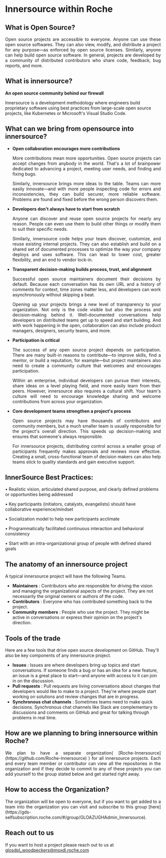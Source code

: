# **Innersource within Roche**

## **What is Open Source?**

<p align="justify">Open source projects are accessible to everyone. Anyone can use these open source softwares. They can also view, modify, and distribute a project for any purpose—as enforced by open source licenses. Similarly, anyone can help build open source software. In general, projects are developed by a community of distributed contributors who share code, feedback, bug reports, and more.</p>

## **What is innersource?**

**An open source community behind our firewall**

Innersource is a development methodology where engineers build proprietary software using best practices from large-scale open source projects, like Kubernetes or Microsoft's Visual Studio Code.

## **What can we bring from opensource into innersource?**

- **Open collaboration encourages more contributions**

    <p align="justify">More contributions mean more opportunities. Open source projects can accept changes from anybody in the world. That's a lot of brainpower dedicated to advancing a project, meeting user needs, and finding and fixing bugs.</p>

    <p align="justify">Similarly, innersource brings more ideas to the table. Teams can more easily innovate—and with more people inspecting code for errors and inconsistencies, they can build securer, more reliable software. Problems are found and fixed before the wrong person discovers them.</p>

- **Developers don't always have to start from scratch**

    <p align="justify">Anyone can discover and reuse open source projects for nearly any reason. People can even use them to build other things or modify them to suit their specific needs.</p>

    <p align="justify">Similarly, innersource code helps your team discover, customize, and reuse existing internal projects. They can also establish and build on a shared set of documented processes to optimize the way your company deploys and uses software. This can lead to lower cost, greater flexibility, and an end to vendor lock-in.</p>

- **Transparent decision-making builds process, trust, and alignment**

    <p align="justify">Successful open source maintainers document their decisions by default. Because each conversation has its own URL and a history of comments for context, time zones matter less, and developers can work asynchronously without skipping a beat.</p>

    <p align="justify">Opening up your projects brings a new level of transparency to your organization. Not only is the code visible but also the process and decision-making behind it. Well-documented conversations help developers on distributed teams get up to speed and start building. And with work happening in the open, collaboration can also include product managers, designers, security teams, and more.</p>

- **Participation is critical**

    <p align="justify">The success of any open source project depends on participation. There are many built-in reasons to contribute—to improve skills, find a mentor, or build a reputation, for example—but project maintainers also need to create a community culture that welcomes and encourages participation.</p>

    <p align="justify">Within an enterprise, individual developers can pursue their interests, share ideas on a level playing field, and more easily learn from their peers. However, innersource also requires a cultural shift. Your team's culture will need to encourage knowledge sharing and welcome contributions from across your organization.</p>

- **Core development teams strengthen a project's process**

    <p align="justify">Open source projects may have thousands of contributors and community members, but a much smaller team is usually responsible for the project's overall direction. This speeds up decision-making and ensures that someone's always responsible.</p>

    <p align="justify">For innersource projects, distributing control across a smaller group of participants frequently makes approvals and reviews more effective. Creating a small, cross-functional team of decision makers can also help teams stick to quality standards and gain executive support.</p>

## **InnerSource Best Practices:**

• Realistic vision, articulated shared purpose, and clearly defined problems or opportunities being addressed

• Key participants (initiators, catalysts, evangelists) should have collaborative experience/mindset

• Socialization model to help new participants acclimate

• Programmatically facilitated continuous interaction and behavioral consistency

• Start with an intra-organizational group of people with defined shared goals

## **The anatomy of an innersource project**

A typical innersource project will have the following Teams.

- **Maintainers** : Contributors who are responsible for driving the vision and managing the organizational aspects of the project. They are not necessarily the original owners or authors of the code.
- **Contributors** : Everyone who has contributed something back to the project.
- **Community members** : People who use the project. They might be active in conversations or express their opinion on the project's direction.

## **Tools of the trade**

Here are a few tools that drive open source development on GitHub. They'll also be key components of any innersource project.

- **Issues** : Issues are where developers bring up topics and start conversations. If someone finds a bug or has an idea for a new feature, an issue is a great place to start—and anyone with access to it can join in on the discussion.
- **Pull requests** : Pull requests are living conversations about changes that developers would like to make to a project. They're where people start working on solutions and review changes that are in progress.
- **Synchronous chat channels** : Sometimes teams need to make quick decisions. Synchronous chat channels like Slack are complementary to discussions and comments on GitHub and great for talking through problems in real time.

## **How are we planning to bring innersource within Roche?**

<p align="justify">We plan to have a separate organization( [Roche-Innersource](https://github.com/Roche-Innersource) ) for all innersource projects. Each and every team member or contributor can view all the repositories in the organization and if they decide to commit to any of these projects you can add yourself to the group stated below and get started right away.</p>

## **How to access the Organization?**

<p align="justify">The organization will be open to everyone, but if you want to get added to a team into the organization you can visit and subscribe to this group [here](https://gds-selfsubscription.roche.com/#/group/GLOAZUGHAdmin_Innersource).</p>

## **Reach out to us**

If you want to host a project please reach out to us at [glosdpl\_woodpeckers@msxdl.roche.com](mailto:glosdpl_woodpeckers@msxdl.roche.com)